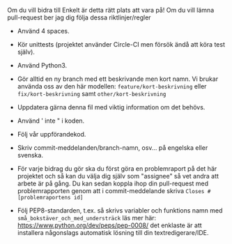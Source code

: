Om du vill bidra till Enkelt är detta rätt plats att vara på! Om du vill lämna pull-request ber jag dig följa dessa riktlinjer/regler

* Använd 4 spaces.

* Kör unittests (projektet använder Circle-CI men försök ändå att köra test själv).

* Använd Python3.

* Gör alltid en ny branch med ett beskrivande men kort namn. Vi brukar använda oss av den här modellen:
`feature/kort-beskrivning` eller `fix/kort-beskrivning` samt `other/kort-beskrivning`

* Uppdatera gärna denna fil med viktig information om det behövs.

* Använd ' inte " i koden.

* Följ vår uppförandekod.

* Skriv commit-meddelanden/branch-namn, osv... på engelska eller svenska.

* För varje bidrag du gör ska du först göra en problemraport på det här projektet och så kan du välja dig själv som "assignee" så vet andra att arbete är på gång.
Du kan sedan koppla ihop din pull-request med problemrapporten genom att i commit-meddelande skriva `Closes #[problemraportens id]`

* Följ PEP8-standarden, t.ex. så skrivs variabler och funktions namn med `små_bokstäver_och_med_understräck` läs mer här: https://www.python.org/dev/peps/pep-0008/
det enklaste är att installera någonslags automatisk lösning till din textredigerare/IDE.
